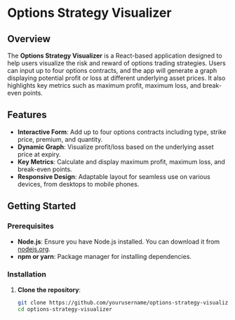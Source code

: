 # Options Strategy Visualizer

## Overview

The **Options Strategy Visualizer** is a React-based application designed to help users visualize the risk and reward of options trading strategies. Users can input up to four options contracts, and the app will generate a graph displaying potential profit or loss at different underlying asset prices. It also highlights key metrics such as maximum profit, maximum loss, and break-even points.

## Features

- **Interactive Form**: Add up to four options contracts including type, strike price, premium, and quantity.
- **Dynamic Graph**: Visualize profit/loss based on the underlying asset price at expiry.
- **Key Metrics**: Calculate and display maximum profit, maximum loss, and break-even points.
- **Responsive Design**: Adaptable layout for seamless use on various devices, from desktops to mobile phones.

## Getting Started

### Prerequisites

- **Node.js**: Ensure you have Node.js installed. You can download it from [nodejs.org](https://nodejs.org/).
- **npm or yarn**: Package manager for installing dependencies.

### Installation

1. **Clone the repository**:

   ```bash
   git clone https://github.com/yourusername/options-strategy-visualizer.git
   cd options-strategy-visualizer
   ```
